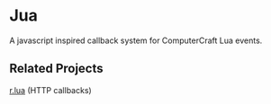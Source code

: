 # Jua
A javascript inspired callback system for ComputerCraft Lua events.


## Related Projects
[r.lua](https://github.com/justync7/r.lua) (HTTP callbacks)
